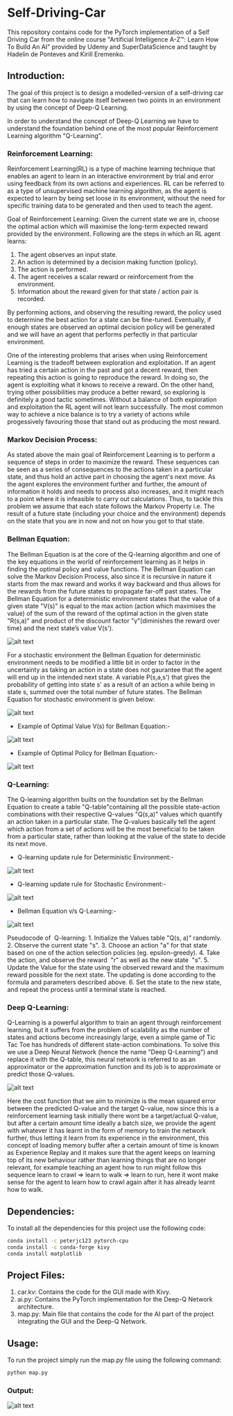 # Self-Driving-Car

This repository contains code for the PyTorch implementation of a Self Driving Car from the online course "Artificial Intelligence A-Z™: Learn How To Build An AI" provided by Udemy and SuperDataScience and taught by Hadelin de Ponteves and Kirill Eremenko.

## Introduction:

The goal of this project is to design a modelled-version of a self-driving car that can learn how to navigate itself between two points in an environment by using the concept of Deep-Q Learning.

In order to understand the concept of Deep-Q Learning we have to understand the foundation behind one of the most popular Reinforcement Learning algorithm "Q-Learning".

### Reinforcement Learning:
Reinforcement Learning(RL) is a type of machine learning technique that enables an agent to learn in an interactive environment by trial and error using feedback from its own actions and experiences. RL can be referred to as a type of unsupervised machine learning algorithm, as the agent is expected to learn by being set loose in its environment, without the need for specific training data to be generated and then used to teach the agent.

Goal of Reinforcement Learning:
Given the current state we are in, choose the optimal action which will maximise the long-term expected reward provided by the environment.
Following are the steps in which an RL agent learns:
  1. The agent observes an input state.
  2. An action is determined by a decision making function (policy).
  3. The action is performed.
  4. The agent receives a scalar reward or reinforcement from the environment.
  5. Information about the reward given for that state / action pair is recorded.

By performing actions, and observing the resulting reward, the policy used to determine the best action for a state can be fine-tuned. Eventually, if enough states are observed an optimal decision policy will be generated and we will have an agent that performs perfectly in that particular environment.

One of the interesting problems that arises when using Reinforcement Learning is the tradeoff between exploration and exploitation. If an agent has tried a certain action in the past and got a decent reward, then repeating this action is going to reproduce the reward. In doing so, the agent is exploiting what it knows to receive a reward. On the other hand, trying other possibilities may produce a better reward, so exploring is definitely a good tactic sometimes. Without a balance of both exploration and exploitation the RL agent will not learn successfully. The most common way to achieve a nice balance is to try a variety of actions while progessively favouring those that stand out as producing the most reward.

### Markov Decision Process:
As stated above the main goal of Reinforcement Learning is to perform a sequence of steps in order to maximize the reward. These sequences can be seen as a series of consequences to the actions taken in a particular state, and thus hold an active part in choosing the agent's next move.
As the agent explores the environment further and further, the amount of information it holds and needs to process also increases, and it might reach to a point where it is infeasible to carry out calculations. Thus, to tackle this problem we assume that each state follows the Markov Property i.e. The result of a future state (including your choice and the environment) depends on the state that you are in now and not on how you got to that state.

### Bellman Equation:
The Bellman Equation is at the core of the Q-learning algorithm and one of the key equations in the world of reinforcement learning as it helps in finding the optimal policy and value functions. 
The Bellman Equation can solve the Markov Decision Process, also since it is recursive in nature it starts from the max reward and works it way backward and thus allows for the rewards from the future states to propagate far-off past states.
The Bellman Equation for a deterministic environment states that the value of a given state "V(s)" is equal to the max action (action which maximises the value) of the sum of the reward of the optimal action in the given state "R(s,a)" and product of the discount factor "γ"(diminishes the reward over time) and the next state’s value V(s').

![alt text](https://github.com/yashdubey95/Self-Driving-Car/blob/master/images/BEDE.png)

For a stochastic environment the Bellman Equation for deterministic environment needs to be modified a little bit in order to factor in the uncertainty as taking an action in a state does not gaurantee that the agent will end up in the intended next state. A variable P(s,a,s') that gives the probability of getting into state s' as a result of an action a while being in state s, summed over the total number of future states. The Bellman Equation for stochastic environment is given below:

![alt text](https://github.com/yashdubey95/Self-Driving-Car/blob/master/images/BESE.png)

* Example of Optimal Value V(s) for Bellman Equation:-

![alt text](https://github.com/yashdubey95/Self-Driving-Car/blob/master/images/BEST.png)

* Example of Optimal Policy for Bellman Equation:-

![alt text](https://github.com/yashdubey95/Self-Driving-Car/blob/master/images/BEPD.png)


### Q-Learning:
The Q-learning algorithm builts on the foundation set by the Bellman Equation to create a table "Q-table"containing all the possible state-action combinations with their respective Q-values "Q(s,a)" values which quantify an action taken in a particular state. The Q-values basically tell the agent which action from a set of actions will be the most beneficial to be taken from a particular state, rather than looking at the value of the state to decide its next move.

* Q-learning update rule for Deterministic Environment:-

![alt text](https://github.com/yashdubey95/Self-Driving-Car/blob/master/images/QLDE.png)

* Q-learning update rule for Stochastic Environment:-

![alt text](https://github.com/yashdubey95/Self-Driving-Car/blob/master/images/QLSE.png)

* Bellman Equation v/s Q-Learning:-

![alt text](https://github.com/yashdubey95/Self-Driving-Car/blob/master/images/BLvsQL.png)

Pseudocode of  Q-learning:
	1. Initialize the Values table "Q(s, a)" randomly.
  2. Observe the current state "s".
  3. Choose an action "a" for that state based on one of the action selection policies (eg. epsilon-greedy).
  4. Take the action, and observe the reward  "r" as well as the new state  "s".
  5. Update the Value for the state using the observed reward and the maximum reward possible for the next state. The updating is done according to the formula and parameters described above.
  6. Set the state to the new state, and repeat the process until a terminal state is reached.
  
### Deep Q-Learning:

Q-Learning is a powerful algorithm to train an agent through reinforcement learning, but it suffers from the problem of scalability as the number of states and actions become increasingly large, even a simple game of Tic Tac Toe has hundreds of different state-action combinations. To solve this we use a Deep Neural Network (hence the name "Deep Q-Learning") and replace it with the Q-table, this neural network is referred to as an approximator or the approximation function and its job is to approximate or predict those Q-values.

![alt text](https://github.com/yashdubey95/Self-Driving-Car/blob/master/images/QLvsDQL.PNG)

Here the cost function that we aim to minimize is the mean squared error between the predicted Q-value and the target Q-value, now since this is a reinforcement learning task initially there wont be a target/actual Q-value, but after a certain amount time ideally a batch size, we provide the agent with whatever it has learnt in the form of memory to train the network further, thus letting it learn from its experience in the environment, this concept of loading memory buffer after a certain amount of time is known as Experience Replay and it makes sure that the agent keeps on learning top of its new behaviour rather than learning things that are no longer relevant, for example teaching an agent how to run might follow this sequence learn to crawl => learn to walk => learn to run, here it wont make sense for the agent to learn how to crawl again after it has already learnt how to walk.

## Dependencies:

To install all the dependencies for this project use the following code:
```bash
conda install -c peterjc123 pytorch-cpu
conda install -c conda-forge kivy
conda install matplotlib
```

## Project Files:
1. car.kv: Contains the code for the GUI made with Kivy.
2. ai.py: Contains the PyTorch implementation for the Deep-Q Network architecture.
3. map.py: Main file that contains the code for the AI part of the project integrating the GUI and the Deep-Q Network.

## Usage:
To run the project simply run the map.py file using the following command:
```bash
python map.py
```

### Output:
![alt text](https://github.com/yashdubey95/yashdubey95.github.io/blob/master/assets/img/portfolio/portfolio-2.jpg)
